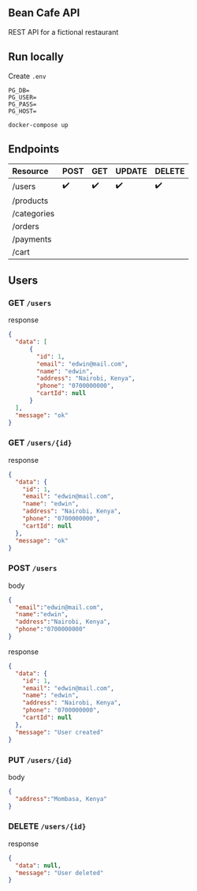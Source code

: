 ## Bean Cafe API

REST API for a fictional restaurant

## Run locally

Create `.env`

```
PG_DB=
PG_USER=
PG_PASS=
PG_HOST=
```

```docker-compose up```


## Endpoints

Resource      |     POST          |       GET           |     UPDATE             |      DELETE
:------------ | :-----------------| :-------------------| :-------------------- | :---------------- | 
/users        | :heavy_check_mark: |  :heavy_check_mark: | :heavy_check_mark: | :heavy_check_mark:| 
/products        |  |   | | | 
/categories        |  |   |  | | 
/orders        |  |   |  | | 
/payments        |  |   |  | | 
/cart        |  |   |  | | 


## Users

### GET `/users`

response
```json
{
  "data": [
      {
        "id": 1,
        "email": "edwin@mail.com",
        "name": "edwin",
        "address": "Nairobi, Kenya",
        "phone": "0700000000",
        "cartId": null
      }
  ],
  "message": "ok"
}
```

### GET `/users/{id}`

response 

```json
{
  "data": {
    "id": 1,
    "email": "edwin@mail.com",
    "name": "edwin",
    "address": "Nairobi, Kenya",
    "phone": "0700000000",
    "cartId": null
  },
  "message": "ok"
}
```

### POST `/users`

body

```json
{
  "email":"edwin@mail.com",
  "name":"edwin",
  "address":"Nairobi, Kenya",
  "phone":"0700000000"
}
```

response

```json
{
  "data": {
    "id": 1,
    "email": "edwin@mail.com",
    "name": "edwin",
    "address": "Nairobi, Kenya",
    "phone": "0700000000",
    "cartId": null
  },
  "message": "User created"
}
```

### PUT `/users/{id}`

body

```json
{
  "address":"Mombasa, Kenya"
}
```

### DELETE `/users/{id}`

response

```json
{
  "data": null,
  "message": "User deleted"
}
```